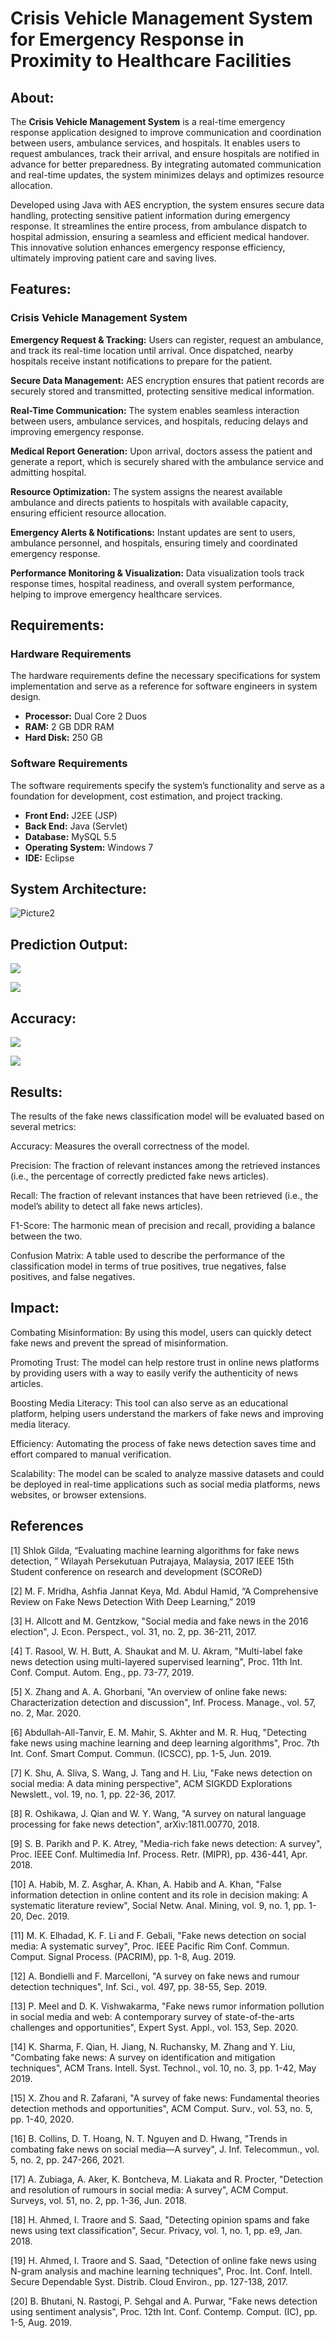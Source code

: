# Crisis Vehicle Management System for Emergency Response in Proximity to Healthcare Facilities

## About:
The **Crisis Vehicle Management System** is a real-time emergency response application designed to improve communication and coordination between users, ambulance services, and hospitals. It enables users to request ambulances, track their arrival, and ensure hospitals are notified in advance for better preparedness. By integrating automated communication and real-time updates, the system minimizes delays and optimizes resource allocation.  

Developed using Java with AES encryption, the system ensures secure data handling, protecting sensitive patient information during emergency response. It streamlines the entire process, from ambulance dispatch to hospital admission, ensuring a seamless and efficient medical handover. This innovative solution enhances emergency response efficiency, ultimately improving patient care and saving lives.

## Features:
### **Crisis Vehicle Management System**  

**Emergency Request & Tracking:** Users can register, request an ambulance, and track its real-time location until arrival. Once dispatched, nearby hospitals receive instant notifications to prepare for the patient.  

**Secure Data Management:** AES encryption ensures that patient records are securely stored and transmitted, protecting sensitive medical information.  

**Real-Time Communication:** The system enables seamless interaction between users, ambulance services, and hospitals, reducing delays and improving emergency response.  

**Medical Report Generation:** Upon arrival, doctors assess the patient and generate a report, which is securely shared with the ambulance service and admitting hospital.  

**Resource Optimization:** The system assigns the nearest available ambulance and directs patients to hospitals with available capacity, ensuring efficient resource allocation.  

**Emergency Alerts & Notifications:** Instant updates are sent to users, ambulance personnel, and hospitals, ensuring timely and coordinated emergency response.  

**Performance Monitoring & Visualization:** Data visualization tools track response times, hospital readiness, and overall system performance, helping to improve emergency healthcare services.

## Requirements:
### **Hardware Requirements**  
The hardware requirements define the necessary specifications for system implementation and serve as a reference for software engineers in system design.  

- **Processor:** Dual Core 2 Duos  
- **RAM:** 2 GB DDR RAM  
- **Hard Disk:** 250 GB  

### **Software Requirements**  
The software requirements specify the system’s functionality and serve as a foundation for development, cost estimation, and project tracking.  

- **Front End:** J2EE (JSP)  
- **Back End:** Java (Servlet)  
- **Database:** MySQL 5.5  
- **Operating System:** Windows 7  
- **IDE:** Eclipse

## System Architecture:
![Picture2](https://github.com/user-attachments/assets/b3c22482-c62d-4c33-957e-8af2e43fa17c)

## Prediction Output:
![](Prediction1.png)

![](Prediction2.png)

## Accuracy:
![](Training-Accuracy.png)

![](Testing-Accuracy.png)
## Results:
The results of the fake news classification model will be evaluated based on several metrics:

Accuracy: Measures the overall correctness of the model.

Precision: The fraction of relevant instances among the retrieved instances (i.e., the percentage of correctly predicted fake news articles).

Recall: The fraction of relevant instances that have been retrieved (i.e., the model’s ability to detect all fake news articles).

F1-Score: The harmonic mean of precision and recall, providing a balance between the two.

Confusion Matrix: A table used to describe the performance of the classification model in terms of true positives, true negatives, false positives, and false negatives.

## Impact:
Combating Misinformation: By using this model, users can quickly detect fake news and prevent the spread of misinformation.

Promoting Trust: The model can help restore trust in online news platforms by providing users with a way to easily verify the authenticity of news articles.

Boosting Media Literacy: This tool can also serve as an educational platform, helping users understand the markers of fake news and improving media literacy.

Efficiency: Automating the process of fake news detection saves time and effort compared to manual verification.

Scalability: The model can be scaled to analyze massive datasets and could be deployed in real-time applications such as social media platforms, news websites, or browser extensions.

## References
[1]         Shlok Gilda, “Evaluating machine learning algorithms for fake news detection, ” Wilayah Persekutuan Putrajaya, Malaysia, 2017 IEEE 15th Student conference on research and development (SCOReD)

[2]         M. F. Mridha, Ashfia Jannat Keya, Md. Abdul Hamid, “A Comprehensive Review on Fake News Detection With Deep Learning,” 2019 

[3]       H. Allcott and M. Gentzkow, "Social media and fake news in the 2016 election", J. Econ. Perspect., vol. 31, no. 2, pp. 36-211, 2017.

[4]	T. Rasool, W. H. Butt, A. Shaukat and M. U. Akram, "Multi-label fake news detection using multi-layered supervised learning", Proc. 11th Int. Conf. Comput. Autom. Eng., pp. 73-77, 2019.

[5]	X. Zhang and A. A. Ghorbani, "An overview of online fake news: Characterization detection and discussion", Inf. Process. Manage., vol. 57, no. 2, Mar. 2020.

[6]	Abdullah-All-Tanvir, E. M. Mahir, S. Akhter and M. R. Huq, "Detecting fake news using machine learning and deep learning algorithms", Proc. 7th Int. Conf. Smart Comput. Commun. (ICSCC), pp. 1-5, Jun. 2019.

[7]	K. Shu, A. Sliva, S. Wang, J. Tang and H. Liu, "Fake news detection on social media: A data mining perspective", ACM SIGKDD Explorations Newslett., vol. 19, no. 1, pp. 22-36, 2017.

[8]       R. Oshikawa, J. Qian and W. Y. Wang, "A survey on natural language processing for fake news detection", arXiv:1811.00770, 2018. 

[9]       S. B. Parikh and P. K. Atrey, "Media-rich fake news detection: A survey", Proc. IEEE Conf. Multimedia Inf. Process. Retr. (MIPR), pp. 436-441, Apr. 2018.

[10]     A. Habib, M. Z. Asghar, A. Khan, A. Habib and A. Khan, "False information detection in online content and its role in decision making: A systematic literature review", Social Netw. Anal. Mining, vol. 9, no. 1, pp. 1-20, Dec. 2019.

[11]   M. K. Elhadad, K. F. Li and F. Gebali, "Fake news detection on social media: A systematic survey", Proc. IEEE Pacific Rim Conf. Commun. Comput. Signal Process. (PACRIM), pp. 1-8, Aug. 2019.

[12]    A. Bondielli and F. Marcelloni, "A survey on fake news and rumour detection techniques", Inf. Sci., vol. 497, pp. 38-55, Sep. 2019.

[13]     P. Meel and D. K. Vishwakarma, "Fake news rumor information pollution in social media and web: A contemporary survey of state-of-the-arts challenges and opportunities", Expert Syst. Appl., vol. 153, Sep. 2020.

[14]    K. Sharma, F. Qian, H. Jiang, N. Ruchansky, M. Zhang and Y. Liu, "Combating fake news: A survey on identification and mitigation techniques", ACM Trans. Intell. Syst. Technol., vol. 10, no. 3, pp. 1-42, May 2019.

[15]  X. Zhou and R. Zafarani, "A survey of fake news: Fundamental theories detection methods and opportunities", ACM Comput. Surv., vol. 53, no. 5, pp. 1-40, 2020.

[16]   B. Collins, D. T. Hoang, N. T. Nguyen and D. Hwang, "Trends in combating fake news on social media—A survey", J. Inf. Telecommun., vol. 5, no. 2, pp. 247-266, 2021.

[17]    A. Zubiaga, A. Aker, K. Bontcheva, M. Liakata and R. Procter, "Detection and resolution of rumours in social media: A survey", ACM Comput. Surveys, vol. 51, no. 2, pp. 1-36, Jun. 2018.

[18]   H. Ahmed, I. Traore and S. Saad, "Detecting opinion spams and fake news using text classification", Secur. Privacy, vol. 1, no. 1, pp. e9, Jan. 2018.

[19]  H. Ahmed, I. Traore and S. Saad, "Detection of online fake news using N-gram analysis and machine learning techniques", Proc. Int. Conf. Intell. Secure Dependable Syst. Distrib. Cloud Environ., pp. 127-138, 2017.

[20]  B. Bhutani, N. Rastogi, P. Sehgal and A. Purwar, "Fake news detection using sentiment analysis", Proc. 12th Int. Conf. Contemp. Comput. (IC), pp. 1-5, Aug. 2019.

